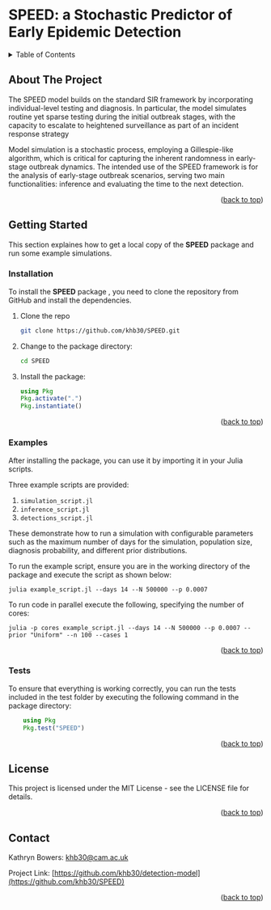 # SPEED: a Stochastic Predictor of Early Epidemic Detection

<!-- TABLE OF CONTENTS -->
<details>
  <summary>Table of Contents</summary>
  <ol>
    <li><a href="#about-the-project">About The Project</a></li>
    <li>
      <a href="#getting-started">Getting Started</a>
      <ul>
        <li><a href="#installation">Installation</a></li>
        <li><a href="#examples">Examples</a></li>
        <li><a href="#tests">Tests</a></li>
      </ul>
    </li>
    <li><a href="#license">License</a></li>
    <li><a href="#contact">Contact</a></li>
  </ol>
</details>

## About The Project

The SPEED model builds on the standard SIR framework by incorporating individual-level testing and diagnosis.
In particular, the model simulates routine yet sparse testing during the initial outbreak stages, with the capacity to escalate to heightened surveillance as part of an incident response strategy

Model simulation is a stochastic process, employing a Gillespie-like algorithm, which is critical for capturing the inherent randomness in early-stage outbreak dynamics.
The intended use of the SPEED framework is for the analysis of early-stage outbreak scenarios, serving two main functionalities: inference and evaluating the time to the next detection.

<p align="right">(<a href="#speed-a-stochastic-predictor-of-early-epidemic-detection">back to top</a>)</p>

## Getting Started

This section explaines how to get a local copy of the **SPEED** package and run some example simulations.

### Installation

To install the **SPEED** package , you need to clone the repository from GitHub and install the dependencies.

1. Clone the repo
   ```sh
   git clone https://github.com/khb30/SPEED.git
   ```
2. Change to the package directory:
    ```sh
    cd SPEED
    ```

3. Install the package:
    ```julia
    using Pkg
    Pkg.activate(".")
    Pkg.instantiate()
    ```

<p align="right">(<a href="#speed-a-stochastic-predictor-of-early-epidemic-detection">back to top</a>)</p>

### Examples

After installing the package, you can use it by importing it in your Julia scripts.

Three example scripts are provided:

1. `simulation_script.jl`
2. `inference_script.jl`
3. `detections_script.jl`
 
These demonstrate how to run a simulation with configurable parameters such as the maximum number of days for the simulation, population size, diagnosis probability, and different prior distributions.

To run the example script, ensure you are in the working directory of the package and execute the script as shown below:

`julia example_script.jl --days 14 --N 500000 --p 0.0007`

To run code in parallel execute the following, specifying the number of cores:

`julia -p cores example_script.jl --days 14 --N 500000 --p 0.0007 --prior "Uniform" --n 100 --cases 1`

<p align="right">(<a href="#speed-a-stochastic-predictor-of-early-epidemic-detection">back to top</a>)</p>

### Tests

To ensure that everything is working correctly, you can run the tests included in the test folder by executing the following command in the package directory:

```julia
    using Pkg
    Pkg.test("SPEED")
```

<p align="right">(<a href="#speed-a-stochastic-predictor-of-early-epidemic-detection">back to top</a>)</p>

## License

This project is licensed under the MIT License - see the LICENSE file for details.

<p align="right">(<a href="#speed-a-stochastic-predictor-of-early-epidemic-detection">back to top</a>)</p>

## Contact

Kathryn Bowers: khb30@cam.ac.uk

Project Link: [https://github.com/khb30/detection-model](https://github.com/khb30/SPEED)

<p align="right">(<a href="#speed-a-stochastic-predictor-of-early-epidemic-detection">back to top</a>)</p>
